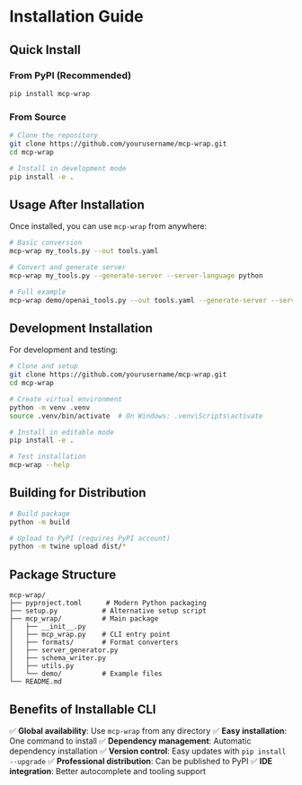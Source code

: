 # Installation Guide

## Quick Install

### From PyPI (Recommended)
```bash
pip install mcp-wrap
```

### From Source
```bash
# Clone the repository
git clone https://github.com/yourusername/mcp-wrap.git
cd mcp-wrap

# Install in development mode
pip install -e .
```

## Usage After Installation

Once installed, you can use `mcp-wrap` from anywhere:

```bash
# Basic conversion
mcp-wrap my_tools.py --out tools.yaml

# Convert and generate server
mcp-wrap my_tools.py --generate-server --server-language python

# Full example
mcp-wrap demo/openai_tools.py --out tools.yaml --generate-server --server-language typescript
```

## Development Installation

For development and testing:

```bash
# Clone and setup
git clone https://github.com/yourusername/mcp-wrap.git
cd mcp-wrap

# Create virtual environment
python -m venv .venv
source .venv/bin/activate  # On Windows: .venv\Scripts\activate

# Install in editable mode
pip install -e .

# Test installation
mcp-wrap --help
```

## Building for Distribution

```bash
# Build package
python -m build

# Upload to PyPI (requires PyPI account)
python -m twine upload dist/*
```

## Package Structure

```
mcp-wrap/
├── pyproject.toml      # Modern Python packaging
├── setup.py           # Alternative setup script
├── mcp_wrap/          # Main package
│   ├── __init__.py
│   ├── mcp_wrap.py    # CLI entry point
│   ├── formats/       # Format converters
│   ├── server_generator.py
│   ├── schema_writer.py
│   ├── utils.py
│   └── demo/          # Example files
└── README.md
```

## Benefits of Installable CLI

✅ **Global availability**: Use `mcp-wrap` from any directory
✅ **Easy installation**: One command to install
✅ **Dependency management**: Automatic dependency installation
✅ **Version control**: Easy updates with `pip install --upgrade`
✅ **Professional distribution**: Can be published to PyPI
✅ **IDE integration**: Better autocomplete and tooling support 